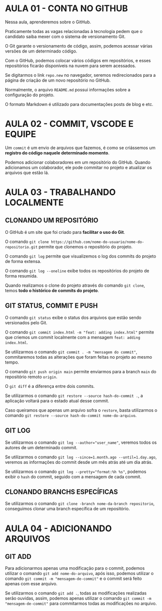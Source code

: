 # AULA 01 - CONTA NO GITHUB

Nessa aula, aprenderemos sobre o GitHub.

Praticamente todas as vagas relacionadas à tecnologia pedem que o candidato saiba mexer com o sistema de versionamento Git.

O Git garante o versionamento de código, assim, podemos acessar várias versões de um determinado código.

Com o GitHub, podemos colocar vários códigos em repositórios, e esses repositórios ficarão disponíveis na nuvem para serem acessados.

Se digitarmos o link `repo.new` no navegador, seremos redirecionados para a página de criação de um novo repositório no GitHub.

Normalmente, o arquivo `README.md` possui informações sobre a configuração do projeto.

O formato Markdown é utilizado para documentações posts de blog e etc.

# AULA 02 - COMMIT, VSCODE E EQUIPE

Um `commit` é um envio de arquivos que fazemos, é como se criássemos um **registro do código naquele determinado momento**.

Podemos adicionar colaboradores em um repositório do GitHub. Quando adicionamos um colaborador, ele pode commitar no projeto e atualizar os arquivos que estão lá.

# AULA 03 - TRABALHANDO LOCALMENTE

## CLONANDO UM REPOSITÓRIO

O GitHub é um site que foi criado para **facilitar o uso do Git**.

O comando `git clone https://github.com/nome-do-usuario/nome-do-repositorio.git` permite que clonemos o repositório do projeto.

O comando `git log` permite que visualizemos o log dos commits do projeto de forma extensa.

O comando `git log --oneline` exibe todos os repositórios do projeto de forma resumida.

Quando realizamos o clone do projeto através do comando `git clone`, temos **todo o histórico de commits do projeto**.

## GIT STATUS, COMMIT E PUSH

O comando `git status` exibe o status dos arquivos que estão sendo versionados pelo Git.

O comando `git commit index.html -m "feat: adding index.html"` permite que criemos um commit localmente com a mensagem `feat: adding index.html`.

Se utilizarmos o comando `git commit . -m "mensagem do commit"`, commitaremos todas as alterações que foram feitas no projeto ao mesmo tempo.

O comando `git push origin main` permite enviarmos para a branch `main` do repositório remoto `origin`.

O `git diff` é a diferença entre dois commits.

Se utilizarmos o comando `git restore --source hash-do-commit .`, a aplicação voltará para o estado atual desse commit.

Caso queiramos que apenas um arquivo sofra o `restore`, basta utilizarmos o comando `git restore --source hash-do-commit nome-do-arquivo`.

## GIT LOG

Se utilizarmos o comando `git log --author="user_name"`, veremos todos os autores de um determinado commit.

Se utilizarmos o comando `git log --since=1.month.ago --until=1.day.ago`, veremos as informações do commit desde um mês atrás até um dia atrás.

Se utilizarmos o comando `git log --pretty="format:%h %s"`, podemos exibir o `hash` do commit, seguido com a mensagem de cada commit.

## CLONANDO BRANCHS ESPECÍFICAS

Se utilizarmos o comando `git clone -branch nome-da-branch repositorio`, conseguimos clonar uma branch específica de um repositório.

# AULA 04 - ADICIONANDO ARQUIVOS

## GIT ADD

Para adicionarmos apenas uma modificação para o commit, podemos utilizar o comando `git add nome-do-arquivo`, após isso, podemos utilizar o comando `git commit -m "mensagem-de-commit"` e o commit será feito apenas com esse arquivo.

Se utilizarmos o comando `git add .`, todas as modificações realizadas serão ouvidas, assim, podemos apenas utilizar o comando `git commit -m "mensagem-de-commit"` para commitarmos todas as modificações no arquivo.
